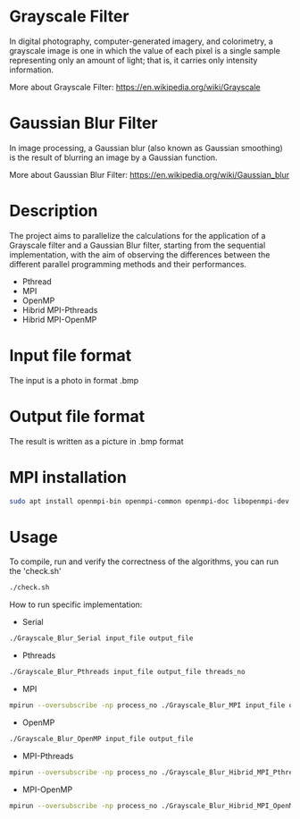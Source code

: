 # Grayscale Filter

In digital photography, computer-generated imagery, and colorimetry, a grayscale image is one in which the value of each pixel is a single sample representing only an amount of light; that is, it carries only intensity information.

More about Grayscale Filter: https://en.wikipedia.org/wiki/Grayscale

# Gaussian Blur Filter

In image processing, a Gaussian blur (also known as Gaussian smoothing) is the result of blurring an image by a Gaussian function.

More about Gaussian Blur Filter: https://en.wikipedia.org/wiki/Gaussian_blur

# Description

The project aims to parallelize the calculations for the application of a Grayscale filter and a Gaussian Blur filter, starting from the sequential implementation, with the aim of observing the differences between the different parallel programming methods and their performances.

-   Pthread
-   MPI
-   OpenMP
-   Hibrid MPI-Pthreads
-   Hibrid MPI-OpenMP

# Input file format

The input is a photo in format .bmp

# Output file format

The result is written as a picture in .bmp format

# MPI installation

```bash
sudo apt install openmpi-bin openmpi-common openmpi-doc libopenmpi-dev
```

# Usage

To compile, run and verify the correctness of the algorithms, you can run the 'check.sh'

```bash
./check.sh
```

How to run specific implementation:

-   Serial

```bash
./Grayscale_Blur_Serial input_file output_file
```

-   Pthreads

```bash
./Grayscale_Blur_Pthreads input_file output_file threads_no
```

-   MPI

```bash
mpirun --oversubscribe -np process_no ./Grayscale_Blur_MPI input_file output_file
```

-   OpenMP

```bash
./Grayscale_Blur_OpenMP input_file output_file
```

-   MPI-Pthreads

```bash
mpirun --oversubscribe -np process_no ./Grayscale_Blur_Hibrid_MPI_Pthreads input_file output_file
```

-   MPI-OpenMP

```bash
mpirun --oversubscribe -np process_no ./Grayscale_Blur_Hibrid_MPI_OpenMP input_file output_file
```
